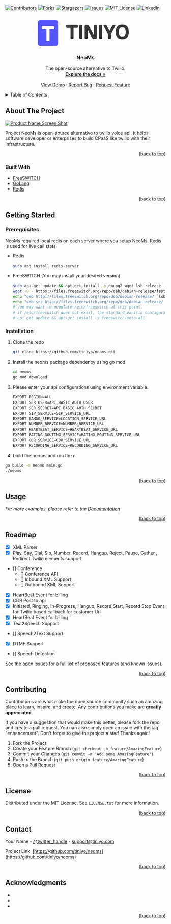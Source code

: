 <div id="top"></div>
<!--
*** Thanks for checking out the Neoms - best opensource alternative to twilio platform. If you have a suggestion
*** that would make this better, please fork the repo and create a pull request
*** or simply open an issue with the tag "enhancement".
*** Don't forget to give the project a star!
*** Thanks again! Now go create something AMAZING! :D
-->



<!-- PROJECT SHIELDS -->
<!--
*** I'm using markdown "reference style" links for readability.
*** Reference links are enclosed in brackets [ ] instead of parentheses ( ).
*** See the bottom of this document for the declaration of the reference variables
*** for contributors-url, forks-url, etc. This is an optional, concise syntax you may use.
*** https://www.markdownguide.org/basic-syntax/#reference-style-links
-->
[![Contributors][contributors-shield]][contributors-url]
[![Forks][forks-shield]][forks-url]
[![Stargazers][stars-shield]][stars-url]
[![Issues][issues-shield]][issues-url]
[![MIT License][license-shield]][license-url]
[![LinkedIn][linkedin-shield]][linkedin-url]



<!-- PROJECT LOGO -->
<br />
<div align="center">
  <a href="https://github.com/tiniyo/neoms">
    <img src="images/logo.png" alt="Logo" width="300" height="80">
  </a>

<h3 align="center">NeoMs</h3>

  <p align="center">
     The open-source alternative to Twilio.
    <br />
    <a href="https://tiniyo.com/dist/index-v1.html?version=v1"><strong>Explore the docs »</strong></a>
    <br />
    <br />
    <a href="https://tiniyo.com">View Demo</a>
    ·
    <a href="https://github.com/tiniyo/neoms/issues">Report Bug</a>
    ·
    <a href="https://github.com/tiniyo/neoms/issues">Request Feature</a>
  </p>
</div>



<!-- TABLE OF CONTENTS -->
<details>
  <summary>Table of Contents</summary>
  <ol>
    <li>
      <a href="#about-the-project">About The Project</a>
      <ul>
        <li><a href="#built-with">Built With</a></li>
      </ul>
    </li>
    <li>
      <a href="#getting-started">Getting Started</a>
      <ul>
        <li><a href="#prerequisites">Prerequisites</a></li>
        <li><a href="#installation">Installation</a></li>
      </ul>
    </li>
    <li><a href="#usage">Usage</a></li>
    <li><a href="#roadmap">Roadmap</a></li>
    <li><a href="#contributing">Contributing</a></li>
    <li><a href="#license">License</a></li>
    <li><a href="#contact">Contact</a></li>
    <li><a href="#acknowledgments">Acknowledgments</a></li>
  </ol>
</details>



<!-- ABOUT THE PROJECT -->
## About The Project

[![Product Name Screen Shot][product-screenshot]](https://tiniyo.com)

Project NeoMs is open-source alternative to twilio voice api. It helps software developer or enterprises to build CPaaS like twilio with their infrastructure.

<p align="right">(<a href="#top">back to top</a>)</p>



### Built With

* [FreeSWITCH](https://github.com/signalwire/freeswitch)
* [GoLang](https://golang.org/)
* [Redis](https://redis.io/)

<p align="right">(<a href="#top">back to top</a>)</p>


<!-- GETTING STARTED -->
## Getting Started

### Prerequisites

NeoMs required local redis on each server where you setup NeoMs. Redis is used for live call stats.

* Redis
  ```sh
  sudo apt install redis-server
  ```

* FreeSWITCH (You may install your desired version)
  ```sh
  sudo apt-get update && apt-get install -y gnupg2 wget lsb-release
  wget -O - https://files.freeswitch.org/repo/deb/debian-release/fsstretch-archive-keyring.asc | apt-key add -
  echo "deb http://files.freeswitch.org/repo/deb/debian-release/ `lsb_release -sc` main" > /etc/apt/sources.list.d/freeswitch.list
  echo "deb-src http://files.freeswitch.org/repo/deb/debian-release/ `lsb_release -sc` main" >> /etc/apt/sources.list.d/freeswitch.list
  # you may want to populate /etc/freeswitch at this point.
  # if /etc/freeswitch does not exist, the standard vanilla configuration is deployed
  # apt-get update && apt-get install -y freeswitch-meta-all
  ```
  
### Installation

1. Clone the repo
   ```sh
   git clone https://github.com/tiniyo/neoms.git
   ```
2. Install the neoms package dependency using go mod. 
   ```sh
   cd neoms
   go mod download
   ```
3. Please enter your api configurations using environment variable.
   ```sh
   EXPORT REGION=ALL
   EXPORT SER_USER=API_BASIC_AUTH_USER
   EXPORT SER_SECRET=API_BASIC_AUTH_SECRET
   EXPORT SIP_SERVICE=SIP_SERVICE_URL
   EXPORT KAMGO_SERVICE=LOCATION_SERVICE_URL
   EXPORT NUMBER_SERVICE=NUMBER_SERVICE_URL
   EXPORT HEARTBEAT_SERVICE=HEARTBEAT_SERVICE_URL
   EXPORT RATING_ROUTING_SERVICE=RATING_ROUTING_SERVICE_URL
   EXPORT CDR_SERVICE=CDR_SERVICE_URL
   EXPORT RECORDING_SERVICE=RECORDING_SERVICE_URL
   ```
4. build the neoms and run the n
```sh
go build -o neoms main.go
./neoms
```

<p align="right">(<a href="#top">back to top</a>)</p>



<!-- USAGE EXAMPLES -->
## Usage

_For more examples, please refer to the [Documentation](https://tiniyo.com)_

<p align="right">(<a href="#top">back to top</a>)</p>



<!-- ROADMAP -->
## Roadmap

- [X] XML Parser
- [X] Play, Say, Dial, Sip, Number, Record, Hangup, Reject, Pause, Gather , Redirect Twilio elements support
- [] Conference
    - [] Conference API
    - [] Inbound XML Support
    - [] Outbound XML Support
- [X] HeartBeat Event for billing
- [X] CDR Post to api
- [X] Initiated, Ringing, In-Progress, Hangup, Record Start, Record Stop Event for Twilio based callback for customer Url
- [X] HeartBeat Event for billing
- [X] Text2Speech Support
- [] Speech2Text Support
- [X] DTMF Support
- []  Speech Detection

See the [open issues](https://github.com/tiniyo/neoms/issues) for a full list of proposed features (and known issues).

<p align="right">(<a href="#top">back to top</a>)</p>



<!-- CONTRIBUTING -->
## Contributing

Contributions are what make the open source community such an amazing place to learn, inspire, and create. Any contributions you make are **greatly appreciated**.

If you have a suggestion that would make this better, please fork the repo and create a pull request. You can also simply open an issue with the tag "enhancement".
Don't forget to give the project a star! Thanks again!

1. Fork the Project
2. Create your Feature Branch (`git checkout -b feature/AmazingFeature`)
3. Commit your Changes (`git commit -m 'Add some AmazingFeature'`)
4. Push to the Branch (`git push origin feature/AmazingFeature`)
5. Open a Pull Request

<p align="right">(<a href="#top">back to top</a>)</p>



<!-- LICENSE -->
## License

Distributed under the MIT License. See `LICENSE.txt` for more information.

<p align="right">(<a href="#top">back to top</a>)</p>



<!-- CONTACT -->
## Contact

Your Name - [@twitter_handle](https://twitter.com/twitter_handle) - support@tiniyo.com

Project Link: [https://github.com/tiniyo/neoms](https://github.com/tiniyo/neoms)

<p align="right">(<a href="#top">back to top</a>)</p>



<!-- ACKNOWLEDGMENTS -->
## Acknowledgments

* []()
* []()
* []()

<p align="right">(<a href="#top">back to top</a>)</p>



<!-- MARKDOWN LINKS & IMAGES -->
<!-- https://www.markdownguide.org/basic-syntax/#reference-style-links -->
[contributors-shield]: https://img.shields.io/github/contributors/tiniyo/neoms.svg?style=for-the-badge
[contributors-url]: https://github.com/tiniyo/neoms/graphs/contributors
[forks-shield]: https://img.shields.io/github/forks/tiniyo/neoms.svg?style=for-the-badge
[forks-url]: https://github.com/tiniyo/neoms/network/members
[stars-shield]: https://img.shields.io/github/stars/tiniyo/neoms.svg?style=for-the-badge
[stars-url]: https://github.com/tiniyo/neoms/stargazers
[issues-shield]: https://img.shields.io/github/issues/tiniyo/neoms.svg?style=for-the-badge
[issues-url]: https://github.com/tiniyo/neoms/issues
[license-shield]: https://img.shields.io/github/license/tiniyo/neoms.svg?style=for-the-badge
[license-url]: https://github.com/tiniyo/neoms/blob/master/LICENSE.txt
[linkedin-shield]: https://img.shields.io/badge/-LinkedIn-black.svg?style=for-the-badge&logo=linkedin&colorB=555
[linkedin-url]: https://in.linkedin.com/company/tiniyo
[product-screenshot]: images/screenshot.png
